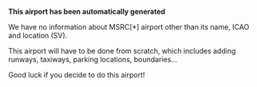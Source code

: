 **This airport has been automatically generated**

We have no information about MSRC[*] airport other than its name, ICAO and location (SV).

This airport will have to be done from scratch, which includes adding runways, taxiways, parking locations, boundaries...

Good luck if you decide to do this airport!